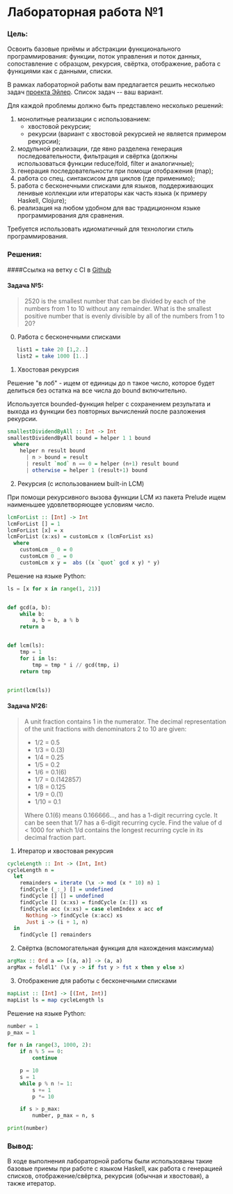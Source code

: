 # Лабораторная работа №1

### Цель:
Освоить базовые приёмы и абстракции функционального программирования: функции, поток управления и поток данных, сопоставление с образцом, рекурсия, свёртка, отображение, работа с функциями как с данными, списки.

В рамках лабораторной работы вам предлагается решить несколько задач [проекта Эйлер](https://projecteuler.net/archives). Список задач -- ваш вариант.

Для каждой проблемы должно быть представлено несколько решений:

1. монолитные реализации с использованием:
    - хвостовой рекурсии;
    - рекурсии (вариант с хвостовой рекурсией не является примером рекурсии);
2. модульной реализации, где явно разделена генерация последовательности, фильтрация и свёртка (должны использоваться функции reduce/fold, filter и аналогичные);
3. генерация последовательности при помощи отображения (map);
4. работа со спец. синтаксисом для циклов (где применимо);
5. работа с бесконечными списками для языков, поддерживающих ленивые коллекции или итераторы как часть языка (к примеру Haskell, Clojure);
6. реализация на любом удобном для вас традиционном языке программирования для сравнения.

Требуется использовать идиоматичный для технологии стиль программирования.

### Решения:
####Ссылка на ветку с CI в [Github](https://github.com/kotushkens/FunctionalProgramming/tree/lab-1)
#### Задача №5:

>2520 is the smallest number that can be divided by each of the numbers from 1 to 10 without any remainder.
What is the smallest positive number that is evenly divisible by all of the numbers from 1 to 20?

0. Работа с бесконечными списками
```haskell
   list1 = take 20 [1,2..]
   list2 = take 1000 [1..]
```

1. Хвостовая рекурсия

Решение "в лоб" - ищем от единицы до n такое число, которое будет
делиться без остатка на все числа до bound включительно.

Используется bounded-функция helper с сохранением результата
и выхода из функции без повторных вычислений после разложения рекурсии.
```haskell
smallestDividendByAll :: Int -> Int
smallestDividendByAll bound = helper 1 1 bound
  where
    helper n result bound
      | n > bound = result
      | result `mod` n == 0 = helper (n+1) result bound
      | otherwise = helper 1 (result+1) bound
```

2. Рекурсия (с использованием built-in LCM)

При помощи рекурсивного вызова функции LCM из пакета Prelude
ищем наименьшее удовлетворяющее условиям число.

```haskell
lcmForList :: [Int] -> Int
lcmForList [] = 1
lcmForList [x] = x
lcmForList (x:xs) = customLcm x (lcmForList xs)
  where 
    customLcm _ 0 = 0
    customLcm 0 _ = 0
    customLcm x y =  abs ((x `quot` gcd x y) * y)
```

Решение на языке Python: 
```python
ls = [x for x in range(1, 21)]


def gcd(a, b):
    while b:
        a, b = b, a % b
    return a


def lcm(ls):
    tmp = 1
    for i in ls:
        tmp = tmp * i // gcd(tmp, i)
    return tmp


print(lcm(ls))
```
#### Задача №26:

> A unit fraction contains 1 in the numerator. The decimal representation of the unit fractions with denominators 2 to 10 are given:
>* 1/2  =   0.5
>* 1/3  =   0.(3)
>* 1/4  =   0.25
>* 1/5  =   0.2
>* 1/6  =   0.1(6)
>* 1/7  =   0.(142857)
>* 1/8  =   0.125
>* 1/9  =   0.(1)
>* 1/10  =   0.1
>
>Where 0.1(6) means 0.166666..., and has a 1-digit recurring cycle. It can be seen that 1/7 has a 6-digit recurring cycle.
Find the value of d < 1000 for which 1/d contains the longest recurring cycle in its decimal fraction part.

1. Итератор и хвостовая рекурсия

```haskell 
cycleLength :: Int -> (Int, Int)
cycleLength n =
  let
    remainders = iterate (\x -> mod (x * 10) n) 1
    findCycle (_:_) [] = undefined
    findCycle [] [] = undefined
    findCycle [] (x:xs) = findCycle (x:[]) xs
    findCycle acc (x:xs) = case elemIndex x acc of
      Nothing -> findCycle (x:acc) xs
      Just i -> (i + 1, n)
  in
    findCycle [] remainders
   ```

2. Свёртка (вспомогательная функция для нахождения максимума)
```haskell
argMax :: Ord a => [(a, a)] -> (a, a)
argMax = foldl1' (\x y -> if fst y > fst x then y else x)
```
3. Отображение для работы с бесконечными списками
```haskell
mapList :: [Int] -> [(Int, Int)]
mapList ls = map cycleLength ls
```

Решение на языке Python:
```python
number = 1
p_max = 1

for n in range(3, 1000, 2):
    if n % 5 == 0:
        continue

    p = 10
    s = 1
    while p % n != 1:
        s += 1
        p *= 10

    if s > p_max:
        number, p_max = n, s

print(number)
```

### Вывод:

В ходе выполнения лабораторной работы были использованы такие базовые приемы
при работе с языком Haskell, как работа с генерацией списков, отображение/свёртка,
рекурсия (обычная и хвостовая), а также итератор.


